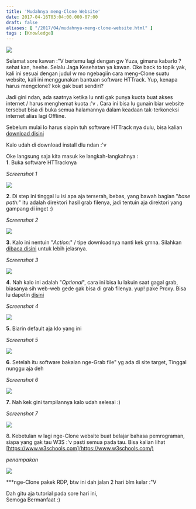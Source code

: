 ```yaml
---
title: 'Mudahnya meng-Clone Website'
date: 2017-04-16T03:04:00.000-07:00
draft: false
aliases: [ "/2017/04/mudahnya-meng-clone-website.html" ]
tags : [Knowledge]
---
```


[![](https://2.bp.blogspot.com/-XTvOnCswWXc/WPM0CPAmU8I/AAAAAAAACCM/C6ByTgEB0i0SnjUs8mp_TqFJI1fPlMMSgCLcB/s400/mudahnyamengclonesebuahwebsite.jpg)](https://2.bp.blogspot.com/-XTvOnCswWXc/WPM0CPAmU8I/AAAAAAAACCM/C6ByTgEB0i0SnjUs8mp_TqFJI1fPlMMSgCLcB/s1600/mudahnyamengclonesebuahwebsite.jpg)

  
Selamat sore kawan :"V bertemu lagi dengan gw Yuza, gimana kabarlo ? sehat kan, heehe. Selalu Jaga Kesehatan ya kawan. Oke back to topik yak, kali ini sesuai dengan judul w mo ngebagiin cara meng-Clone suatu website, kali ini menggunakan bantuan software HTTrack. Yup, kenapa harus mengclone? kok gak buat sendiri?  
  
Jadi gini ndan, ada saatnya ketika lu nnti gak punya kuota buat akses internet / harus menghemat kuota :'v . Cara ini bisa lu gunain biar website tersebut bisa di buka semua halamannya dalam keadaan tak-terkoneksi internet alias lagi Offline.  
  
Sebelum mulai lo harus siapin tuh software HTTrack nya dulu, bisa kalian [download disini](https://www.httrack.com/page/2/en/index.html)  
  
Kalo udah di download install dlu ndan :'v  
  
Oke langsung saja kita masuk ke langkah-langkahnya :  
**1**. Buka software HTTracknya  

_Screenshot 1_

[![](https://3.bp.blogspot.com/-rdeWB55icd8/WPM7Mo-VPGI/AAAAAAAACCg/ufNAJqvCiLUDZihaI5efsknHyCsqiL9WACLcB/s640/httrack1.jpg)](https://3.bp.blogspot.com/-rdeWB55icd8/WPM7Mo-VPGI/AAAAAAAACCg/ufNAJqvCiLUDZihaI5efsknHyCsqiL9WACLcB/s1600/httrack1.jpg)

  
**2**. Di step ini tinggal lu isi apa aja terserah, bebas, yang bawah bagian "_base path:_" itu adalah direktori hasil grab filenya, jadi tentuin aja direktori yang gampang di inget :)  

_Screenshot 2_

[![](https://1.bp.blogspot.com/-nnu16Kjcc3U/WPM7MyIALUI/AAAAAAAACCk/FCTIk8kJ810hzOpq77Q3C2KQSZzqCAhgQCLcB/s640/httrack2.jpg)](https://1.bp.blogspot.com/-nnu16Kjcc3U/WPM7MyIALUI/AAAAAAAACCk/FCTIk8kJ810hzOpq77Q3C2KQSZzqCAhgQCLcB/s1600/httrack2.jpg)

  
**3**. Kalo ini nentuin "_Action:_" / tipe downloadnya nanti kek gmna. Silahkan [dibaca disini](https://www.httrack.com/html/step2.html) untuk lebih jelasnya.  

_Screenshot 3_

[![](https://1.bp.blogspot.com/-O_nz--xokn8/WPM7MyatyBI/AAAAAAAACCo/ZjA62dMUDRYgaVEdwRpuwGRst_LLr2ctgCLcB/s640/httrack3.jpg)](https://1.bp.blogspot.com/-O_nz--xokn8/WPM7MyatyBI/AAAAAAAACCo/ZjA62dMUDRYgaVEdwRpuwGRst_LLr2ctgCLcB/s1600/httrack3.jpg)

  
**4**. Nah kalo ini adalah "_Optional_", cara ini bisa lu lakuin saat gagal grab, biasanya sih web-web gede gak bisa di grab filenya. yup! pake Proxy. Bisa lu dapetin [disini](http://premiumproxy.top/)  

_Screenshot 4_

[![](https://1.bp.blogspot.com/-vSiP9GHZt3E/WPM7Nlqv8hI/AAAAAAAACCs/Z8ThMNo-kVcczpzK0cb9Sc2Iio8hJsYTACLcB/s640/httrack4.jpg)](https://1.bp.blogspot.com/-vSiP9GHZt3E/WPM7Nlqv8hI/AAAAAAAACCs/Z8ThMNo-kVcczpzK0cb9Sc2Iio8hJsYTACLcB/s1600/httrack4.jpg)

  
**5**. Biarin default aja klo yang ini  

_Screenshot 5_

[![](https://2.bp.blogspot.com/-bxVWYj_UUCw/WPM7N4LkpfI/AAAAAAAACCw/z06ZUQMVJpkyZqDxiTC9Ur6e9EpgoX_agCLcB/s640/httrack5.jpg)](https://2.bp.blogspot.com/-bxVWYj_UUCw/WPM7N4LkpfI/AAAAAAAACCw/z06ZUQMVJpkyZqDxiTC9Ur6e9EpgoX_agCLcB/s1600/httrack5.jpg)

  
**6**. Setelah itu software bakalan nge-Grab file" yg ada di site target, Tinggal nunggu aja deh  

_Screenshot 6_

[![](https://4.bp.blogspot.com/-68h3EvuXFg0/WPM7OB59eDI/AAAAAAAACC0/sffPGHT_tT0elR3ehRY0SEgLbLhfZbchgCLcB/s640/httrack6.jpg)](https://4.bp.blogspot.com/-68h3EvuXFg0/WPM7OB59eDI/AAAAAAAACC0/sffPGHT_tT0elR3ehRY0SEgLbLhfZbchgCLcB/s1600/httrack6.jpg)

  
**7**. Nah kek gini tampilannya kalo udah selesai :)  

_Screenshot 7_

[![](https://1.bp.blogspot.com/-tXQK5IcDW3g/WPM7Oj5VvKI/AAAAAAAACC4/yRYBwbUipVwpcA8cBqpfMsZnbyW6TSAdACLcB/s640/httrack7.jpg)](https://1.bp.blogspot.com/-tXQK5IcDW3g/WPM7Oj5VvKI/AAAAAAAACC4/yRYBwbUipVwpcA8cBqpfMsZnbyW6TSAdACLcB/s1600/httrack7.jpg)

  
8\. Kebetulan w lagi nge-Clone website buat belajar bahasa pemrograman, siapa yang gak tau W3S :'v pasti semua pada tau. Bisa kalian lihat [https://www.w3schools.com](https://www.w3schools.com/)  

_penampakan_

[![](https://3.bp.blogspot.com/-MlaERbX85kI/WPM0EkAAY2I/AAAAAAAACCU/tFiP9NLjI1oFqfa2PgOFz0oF_uadb-XhgCEw/s640/grabbed.jpg)](https://3.bp.blogspot.com/-MlaERbX85kI/WPM0EkAAY2I/AAAAAAAACCU/tFiP9NLjI1oFqfa2PgOFz0oF_uadb-XhgCEw/s1600/grabbed.jpg)

\*\*\*nge-Clone pakek RDP, btw ini dah jalan 2 hari blm kelar :"V  
  
Dah gitu aja tutorial pada sore hari ini,  
Semoga Bermanfaat :)